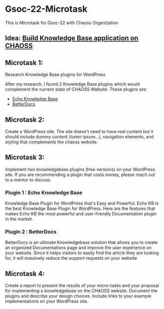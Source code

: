 # Gsoc-22-Microtask
This is Microtask for Gsoc-22 with Chaoss Organization

## Idea: [Build Knowledge Base application on CHAOSS](https://github.com/Akshaya101/community/blob/main/GSoC-Ideas.md#idea-build-knowledgebase-application-on-chaoss-website)

## Microtask 1:

Research Knowledge Base plugins for WordPress

After my research, I found 2 Knowledge Base plugins which would complement the current state of CHAOSS Website.
These plugins are:

- [Echo Knowledge Base ](https://wordpress.org/plugins/echo-knowledge-base/)
- [BetterDocs](https://betterdocs.co/docs/wordpress/)

## Microtask 2:

Create a WordPress site. The site doesn't need to have real content but it should include dummy content (lorem ipsum...), navigation elements, and styling that complements the chaoss website.

## Microtask 3:

Implement two knowledgebase plugins (free versions) on your WordPress site. If you are recommending a plugin that costs money, please reach out to a mentor to discuss.


### Plugin 1 : Echo Knowledge Base

Knowledge Base Plugin for WordPress that's Easy and Powerful. Echo KB is the best Knowledge Base Plugin for WordPress. Here are the features that makes Echo KB the most powerful and user-friendly Documentation plugin in the market.

### Plugin 2 : BetterDocs

BetterDocs is an ultimate Knowledgebase solution that allows you to create an organized Documentations page and improve the user experience on your website. Since it helps visitors to easily find the article they are looking for, it will massively reduce the support requests on your website

## Microtask 4:

Create a report to present the results of your micro-tasks and your proposal for implementing a knowledgebase on the CHAOSS website. Document the plugins and describe your design choices. Include links to your example implementations on your WordPress site.